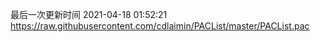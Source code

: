 最后一次更新时间 2021-04-18 01:52:21
https://raw.githubusercontent.com/cdlaimin/PACList/master/PACList.pac

